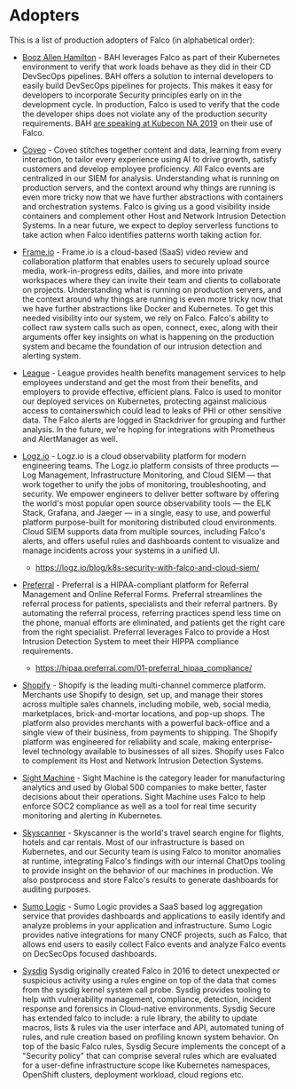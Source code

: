 # Adopters

This is a list of production adopters of Falco (in alphabetical order):

* [Booz Allen Hamilton](https://www.boozallen.com/) - BAH leverages Falco as part of their Kubernetes environment to verify that work loads behave as they did in their CD DevSecOps pipelines. BAH offers a solution to internal developers to easily build DevSecOps pipelines for projects. This makes it easy for developers to incorporate Security principles early on in the development cycle. In production, Falco is used to verify that the code the developer ships does not violate any of the production security requirements. BAH [are speaking at Kubecon NA 2019](https://kccncna19.sched.com/event/UaWr/building-reusable-devsecops-pipelines-on-a-secure-kubernetes-platform-steven-terrana-booz-allen-hamilton-michael-ducy-sysdig) on their use of Falco.

* [Coveo](https://www.coveo.com/) - Coveo stitches together content and data, learning from every interaction, to tailor every experience using AI to drive growth, satisfy customers and develop employee proficiency. All Falco events are centralized in our SIEM for analysis. Understanding what is running on production servers, and the context around why things are running is even more tricky now that we have further abstractions with containers and orchestration systems. Falco is giving us a good visibility inside containers and complement other Host and Network Intrusion Detection Systems. In a near future, we expect to deploy serverless functions to take action when Falco identifies patterns worth taking action for.

* [Frame.io](https://frame.io/) - Frame.io is a cloud-based (SaaS) video review and collaboration platform that enables users to securely upload source media, work-in-progress edits, dailies, and more into private workspaces where they can invite their team and clients to collaborate on projects. Understanding what is running on production servers, and the context around why things are running is even more tricky now that we have further abstractions like Docker and Kubernetes. To get this needed visibility into our system, we rely on Falco. Falco's ability to collect raw system calls such as open, connect, exec, along with their arguments offer key insights on what is happening on the production system and became the foundation of our intrusion detection and alerting system.

* [League](https://league.com/ca/) - League provides health benefits management services to help employees understand and get the most from their benefits, and employers to provide effective, efficient plans. Falco is used to monitor our deployed services on Kubernetes, protecting against malicious access to containerswhich could lead to leaks of PHI or other sensitive data. The Falco alerts are logged in Stackdriver for grouping and further analysis. In the future, we're hoping for integrations with Prometheus and AlertManager as well.

* [Logz.io](https://logz.io/) - Logz.io is a cloud observability platform for modern engineering teams. The Logz.io platform consists of three products — Log Management, Infrastructure Monitoring, and Cloud SIEM — that work together to unify the jobs of monitoring, troubleshooting, and security. We empower engineers to deliver better software by offering the world's most popular open source observability tools — the ELK Stack, Grafana, and Jaeger — in a single, easy to use, and powerful platform purpose-built for monitoring distributed cloud environments. Cloud SIEM supports data from multiple sources, including Falco's alerts, and offers useful rules and dashboards content to visualize and manage incidents across your systems in a unified UI.
  * https://logz.io/blog/k8s-security-with-falco-and-cloud-siem/

* [Preferral](https://www.preferral.com) - Preferral is a HIPAA-compliant platform for Referral Management and Online Referral Forms. Preferral streamlines the referral process for patients, specialists and their referral partners. By automating the referral process, referring practices spend less time on the phone, manual efforts are eliminated, and patients get the right care from the right specialist. Preferral leverages Falco to provide a Host Intrusion Detection System to meet their HIPPA compliance requirements.
  * https://hipaa.preferral.com/01-preferral_hipaa_compliance/

* [Shopify](https://www.shopify.com) - Shopify is the leading multi-channel commerce platform. Merchants use Shopify to design, set up, and manage their stores across multiple sales channels, including mobile, web, social media, marketplaces, brick-and-mortar locations, and pop-up shops. The platform also provides merchants with a powerful back-office and a single view of their business, from payments to shipping. The Shopify platform was engineered for reliability and scale, making enterprise-level technology available to businesses of all sizes. Shopify uses Falco to complement its Host and Network Intrusion Detection Systems.

* [Sight Machine](https://www.sightmachine.com) - Sight Machine is the category leader for manufacturing analytics and used by Global 500 companies to make better, faster decisions about their operations. Sight Machine uses Falco to help enforce SOC2 compliance as well as a tool for real time security monitoring and alerting in Kubernetes.

* [Skyscanner](https://www.skyscanner.net) - Skyscanner is the world's travel search engine for flights, hotels and car rentals. Most of our infrastructure is based on Kubernetes, and our Security team is using Falco to monitor anomalies at runtime, integrating Falco's findings with our internal ChatOps tooling to provide insight on the behavior of our machines in production. We also postprocess and store Falco's results to generate dashboards for auditing purposes.

* [Sumo Logic](https://www.sumologic.com/) - Sumo Logic provides a SaaS based log aggregation service that provides dashboards and applications to easily identify and analyze problems in your application and infrastructure. Sumo Logic provides native integrations for many CNCF projects, such as Falco, that allows end users to easily collect Falco events and analyze Falco events on DecSecOps focused dashboards.

*  [Sysdig](https://www.sysdig.com/) Sysdig originally created Falco in 2016 to detect unexpected or suspicious activity using a rules engine on top of the data that comes from the sysdig kernel system call probe. Sysdig provides tooling to help with vulnerability management, compliance, detection, incident response and forensics in Cloud-native environments. Sysdig Secure has extended falco to include: a rule library, the ability to update macros, lists & rules via the user interface and API, automated tuning of rules, and rule creation based on profiling known system behavior. On top of the basic Falco rules, Sysdig Secure implements the concept of a "Security policy" that can comprise several rules which are evaluated for a user-define infrastructure scope like Kubernetes namespaces, OpenShift clusters, deployment workload, cloud regions etc.

